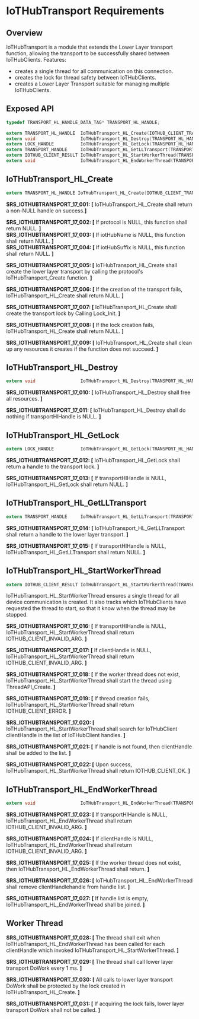 # IoTHubTransport Requirements

## Overview

IoTHubTransport is a module that extends the Lower Layer transport function, allowing the transport to be successfully shared between IoTHubClients.  Features:
  - creates a single thread for all communication on this connection.
  - creates the lock for thread safety between IoTHubClients.
  - creates a Lower Layer Transport suitable for managing multiple IoTHubClients.
  
## Exposed API

```c
typedef TRANSPORT_HL_HANDLE_DATA_TAG* TRANSPORT_HL_HANDLE;

extern TRANSPORT_HL_HANDLE  IoTHubTransport_HL_Create(IOTHUB_CLIENT_TRANSPORT_PROVIDER protocol, const char* iotHubName, const char* iotHubSuffix);
extern void					IoTHubTransport_HL_Destroy(TRANSPORT_HL_HANDLE transportHlHandle);
extern LOCK_HANDLE			IoTHubTransport_HL_GetLock(TRANSPORT_HL_HANDLE transportHlHandle);
extern TRANSPORT_HANDLE		IoTHubTransport_HL_GetLLTransport(TRANSPORT_HL_HANDLE transportHlHandle);
extern IOTHUB_CLIENT_RESULT IoTHubTransport_HL_StartWorkerThread(TRANSPORT_HL_HANDLE transportHlHandle, IOTHUB_CLIENT_HANDLE clientHandle);
extern void					IoTHubTransport_HL_EndWorkerThread(TRANSPORT_HL_HANDLE transportHlHandle, IOTHUB_CLIENT_HANDLE clientHandle);
```

## IoTHubTransport_HL_Create
```c
extern TRANSPORT_HL_HANDLE IoTHubTransport_HL_Create(IOTHUB_CLIENT_TRANSPORT_PROVIDER protocol, const char* iotHubName, const char* iotHubSuffix);
```

**SRS_IOTHUBTRANSPORT_17_001: [** IoTHubTransport_HL_Create shall return a non-NULL handle on success.**]**

**SRS_IOTHUBTRANSPORT_17_002: [** If protocol is NULL, this function shall return NULL. **]**   
**SRS_IOTHUBTRANSPORT_17_003: [** If iotHubName is NULL, this function shall return NULL. **]**   
**SRS_IOTHUBTRANSPORT_17_004: [** If iotHubSuffix is NULL, this function shall return NULL. **]**   

**SRS_IOTHUBTRANSPORT_17_005: [** IoTHubTransport_HL_Create shall create the lower layer transport by calling the protocol's IoTHubTransport_Create function. **]**

**SRS_IOTHUBTRANSPORT_17_006: [** If the creation of the transport fails, IoTHubTransport_HL_Create shall return NULL. **]**

**SRS_IOTHUBTRANSPORT_17_007: [** IoTHubTransport_HL_Create shall create the transport lock by Calling Lock_Init. **]**

**SRS_IOTHUBTRANSPORT_17_008: [** If the lock creation fails, IoTHubTransport_HL_Create shall return NULL. **]**

**SRS_IOTHUBTRANSPORT_17_009: [** IoTHubTransport_HL_Create shall clean up any resources it creates if the function does not succeed. **]**


## IoTHubTransport_HL_Destroy
```c
extern void					IoTHubTransport_HL_Destroy(TRANSPORT_HL_HANDLE transportHlHandle);
```

**SRS_IOTHUBTRANSPORT_17_010: [** IoTHubTransport_HL_Destroy shall free all resources. **]**

**SRS_IOTHUBTRANSPORT_17_011: [** IoTHubTransport_HL_Destroy shall do nothing if transportHlHandle is NULL. **]**

## IoTHubTransport_HL_GetLock
```c
extern LOCK_HANDLE			IoTHubTransport_HL_GetLock(TRANSPORT_HL_HANDLE transportHlHandle);
```

**SRS_IOTHUBTRANSPORT_17_012: [** IoTHubTransport_HL_GetLock shall return a handle to the transport lock. **]**

**SRS_IOTHUBTRANSPORT_17_013: [** If transportHlHandle is NULL, IoTHubTransport_HL_GetLock shall return NULL. **]**

## IoTHubTransport_HL_GetLLTransport
```c
extern TRANSPORT_HANDLE		IoTHubTransport_HL_GetLLTransport(TRANSPORT_HL_HANDLE transportHlHandle);
```

**SRS_IOTHUBTRANSPORT_17_014: [** IoTHubTransport_HL_GetLLTransport shall return a handle to the lower layer transport. **]**

**SRS_IOTHUBTRANSPORT_17_015: [** If transportHlHandle is NULL, IoTHubTransport_HL_GetLLTransport shall return NULL. **]**

## IoTHubTransport_HL_StartWorkerThread
```c
extern IOTHUB_CLIENT_RESULT IoTHubTransport_HL_StartWorkerThread(TRANSPORT_HL_HANDLE transportHlHandle, IOTHUB_CLIENT_HANDLE clientHandle);
```

IoTHubTransport_HL_StartWorkerThread ensures a single thread for all device communication is created.  It also tracks which IoTHubClients have requested the thread to start, so that it know when the thread may be stopped.

**SRS_IOTHUBTRANSPORT_17_016: [** If transportHlHandle is NULL, IoTHubTransport_HL_StartWorkerThread shall return IOTHUB_CLIENT_INVALID_ARG. **]**

**SRS_IOTHUBTRANSPORT_17_017: [** If clientHandle is NULL, IoTHubTransport_HL_StartWorkerThread shall return IOTHUB_CLIENT_INVALID_ARG. **]**

**SRS_IOTHUBTRANSPORT_17_018: [** If the worker thread does not exist, IoTHubTransport_HL_StartWorkerThread shall start the thread using ThreadAPI_Create. **]**

**SRS_IOTHUBTRANSPORT_17_019: [** If thread creation fails, IoTHubTransport_HL_StartWorkerThread shall return IOTHUB_CLIENT_ERROR. **]**

**SRS_IOTHUBTRANSPORT_17_020: [** IoTHubTransport_HL_StartWorkerThread shall search for IoTHubClient clientHandle in the list of IoTHubClient handles. **]**

**SRS_IOTHUBTRANSPORT_17_021: [** If handle is not found, then clientHandle shall be added to the list.  **]**

**SRS_IOTHUBTRANSPORT_17_022: [** Upon success, IoTHubTransport_HL_StartWorkerThread shall return IOTHUB_CLIENT_OK. **]**

## IoTHubTransport_HL_EndWorkerThread
```c
extern void					IoTHubTransport_HL_EndWorkerThread(TRANSPORT_HL_HANDLE transportHlHandle, IOTHUB_CLIENT_HANDLE clientHandle);
```

**SRS_IOTHUBTRANSPORT_17_023: [** If transportHlHandle is NULL, IoTHubTransport_HL_EndWorkerThread shall return IOTHUB_CLIENT_INVALID_ARG. **]**

**SRS_IOTHUBTRANSPORT_17_024: [** If clientHandle is NULL, IoTHubTransport_HL_EndWorkerThread shall return IOTHUB_CLIENT_INVALID_ARG. **]**

**SRS_IOTHUBTRANSPORT_17_025: [** If the worker thread does not exist, then IoTHubTransport_HL_EndWorkerThread shall return. **]**

**SRS_IOTHUBTRANSPORT_17_026: [** IoTHubTransport_HL_EndWorkerThread shall remove clientHandlehandle from handle list. **]**

**SRS_IOTHUBTRANSPORT_17_027: [** If handle list is empty, IoTHubTransport_HL_EndWorkerThread shall be joined.  **]**

## Worker Thread

**SRS_IOTHUBTRANSPORT_17_028: [** The thread shall exit when IoTHubTransport_HL_EndWorkerThread has been called for each clientHandle which invoked IoTHubTransport_HL_StartWorkerThread. **]**

**SRS_IOTHUBTRANSPORT_17_029: [** The thread shall call lower layer transport DoWork every 1 ms. **]**

**SRS_IOTHUBTRANSPORT_17_030: [** All calls to lower layer transport DoWork shall be protected by the lock created in IoTHubTransport_HL_Create. **]**
 
**SRS_IOTHUBTRANSPORT_17_031: [** If acquiring the lock fails, lower layer transport DoWork shall not be called. **]**
